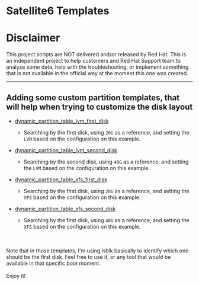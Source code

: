 # Satellite6 Templates

# Disclaimer

This project scripts are NOT delivered and/or released by Red Hat. This is an independent project to help customers and Red Hat Support team to analyze some data, help with the troubleshooting, or implement something that is not available in the official way at the moment this one was created.

---

## Adding some custom partition templates, that will help when trying to customize the disk layout

- [dynamic_partition_table_lvm_first_disk](partition_tables/dynamic_partition_table_lvm_first_disk)

  - Searching by the first disk, using `20G` as a reference, and setting the `LVM` based on the configuration on this example.

- [dynamic_partition_table_lvm_second_disk](partition_tables/dynamic_partition_table_lvm_second_disk)

  - Searching by the second disk, using `40G` as a reference, and setting the `LVM` based on the configuration on this example.

- [dynamic_partition_table_xfs_first_disk](partition_tables/dynamic_partition_table_xfs_first_disk)

  - Searching by the first disk, using `20G` as a reference, and setting the `XFS` based on the configuration on this example.

- [dynamic_partition_table_xfs_second_disk](partition_tables/dynamic_partition_table_xfs_second_disk)

  - Searching by the first disk, using `40G` as a reference, and setting the `XFS` based on the configuration on this example.


<br><br>
Note that in those templates, I'm using lsblk basically to identify which one should be the first disk. Feel free to use it, or any tool that would be available in that specific boot moment.
<br><br>
Enjoy it!
